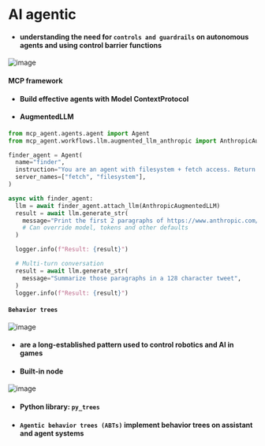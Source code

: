 # AI agentic
- #### understanding the need for `controls and guardrails` on autonomous agents and using control barrier functions
![image](https://github.com/user-attachments/assets/5f758396-da1c-47c1-8029-310c740c8175)

#### MCP framework
- #### Build effective agents with Model ContextProtocol
- #### AugmentedLLM
```python
from mcp_agent.agents.agent import Agent
from mcp_agent.workflows.llm.augmented_llm_anthropic import AnthropicAugmentedLLM

finder_agent = Agent(
  name="finder",
  instruction="You are an agent with filesystem + fetch access. Return the requested file or URL contents.",
  server_names=["fetch", "filesystem"],
)

async with finder_agent:
  llm = await finder_agent.attach_llm(AnthropicAugmentedLLM)
  result = await llm.generate_str(
    message="Print the first 2 paragraphs of https://www.anthropic.com/research/building-effective-agents",
    # Can override model, tokens and other defaults
  )

  logger.info(f"Result: {result}")

  # Multi-turn conversation
  result = await llm.generate_str(
    message="Summarize those paragraphs in a 128 character tweet",
  )
  logger.info(f"Result: {result}")
```

#### `Behavior trees`
![image](https://github.com/user-attachments/assets/3ac0799e-b9fe-47c6-b825-2e328f76a7df)
- #### are a long-established pattern used to control robotics and AI in games
- #### Built-in node
![image](https://github.com/user-attachments/assets/c2d49668-775f-4387-be0c-e42b22599ce0)
- #### Python library: `py_trees`
- #### `Agentic behavior trees (ABTs)` implement behavior trees on assistant and agent systems
